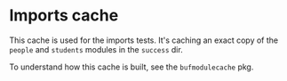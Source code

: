 # Imports cache

This cache is used for the imports tests. It's caching an exact copy of the `people` and `students` modules in the `success` dir.

To understand how this cache is built, see the `bufmodulecache` pkg.
